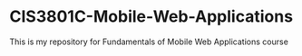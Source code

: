 # CIS3801C-Mobile-Web-Applications
This is my repository for Fundamentals of Mobile Web Applications course
